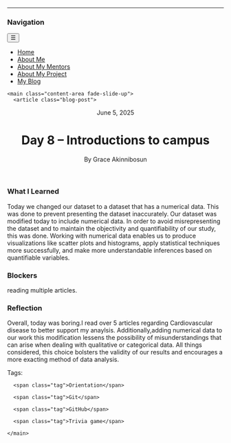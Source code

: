---
<!DOCTYPE html>
<html lang="en-US">
<head>
  <meta charset="UTF-8">
  <meta http-equiv="X-UA-Compatible" content="IE=edge">
  <meta name="viewport" content="width=device-width, initial-scale=1">
  <!-- Begin Jekyll SEO tag v2.8.0 -->
<title>Day 8 – Introductions to campus | CEAMLS SAIRI Website Summer 2025</title>
<meta name="generator" content="Jekyll v4.4.1" />
<meta property="og:title" content="Day 8 – Introductions to campus" />
<meta name="author" content="Grace Akinnibosun" />
<meta property="og:locale" content="en_US" />
<meta name="description" content="Hi! My name is Ta’quavion Johnson and this is my CEAMLS SAIRI Website for Summer 2025." />
<meta property="og:description" content="Hi! My name is Ta’quavion Johnson and this is my CEAMLS SAIRI Website for Summer 2025." />
<link rel="canonical" href="http://localhost:4000/day8.html" />
<meta property="og:url" content="http://localhost:4000/day8.html" />
<meta property="og:site_name" content="CEAMLS SAIRI Website Summer 2025" />
<meta property="og:type" content="article" />
<meta property="article:published_time" content="2025-06-05T00:00:00-04:00" />
<meta name="twitter:card" content="summary" />
<meta property="twitter:title" content="Day 8 – Introductions to campus" />
<script type="application/ld+json">
{"@context":"https://schema.org","@type":"BlogPosting","author":{"@type":"Person","name":"Grace Akinnibosun"},"dateModified":"2025-06-05T00:00:00-04:00","datePublished":"2025-06-05T00:00:00-04:00","description":"Hi! My name is Ta’quavion Johnson and this is my CEAMLS SAIRI Website for Summer 2025.","headline":"Day 8 – Introductions to campus","mainEntityOfPage":{"@type":"WebPage","@id":"http://localhost:4000/day8.html"},"publisher":{"@type":"Organization","logo":{"@type":"ImageObject","url":"http://localhost:4000/assests/images/logo.png"},"name":"Grace Akinnibosun"},"url":"http://localhost:4000/day8.html"}</script>
<!-- End Jekyll SEO tag -->


  <link
  href="https://fonts.googleapis.com/css2?family=Inter:wght@400;700&display=swap"
  rel="stylesheet"
  integrity="sha384-KyZXEAg3QhqLMpG8r+Knujsl5+5hb7ieDXYWYfJ96Tz7qqxsl4vUdozPz/KH3l9y"
  crossorigin="anonymous">
  <link rel="stylesheet" href="/assets/css/style.css">
  <!-- start custom head snippets, customize with your own _includes/head-custom.html file -->

<!-- Setup Google Analytics -->



<!-- You can set your favicon here -->
<link rel="shortcut icon" type="image/x-icon" href="/assets/images/favicon.png" />

<!-- end custom head snippets -->

</head>
<body>
  <div class="site-container">
    <aside class="sidebar fade-slide-up" id="sidebar">
      <div class="sidebar-header">
        <h3>Navigation</h3>
        <button id="menu-toggle" class="hamburger" aria-label="Toggle navigation">☰</button>
      </div>
      <nav class="sidebar-links" id="sidebar-links">
        <ul>
          <li><a href="/">Home</a></li>
          <li><a href="/about-me.html">About Me</a></li>
          <li><a href="/about-my-mentor.html">About My Mentors</a></li>
          <li><a href="/about-my-project.html">About My Project</a></li>
          <li><a href="/my-blog.html">My Blog</a></li>
        </ul>
      </nav>
    </aside>
    
    

    <main class="content-area fade-slide-up">
      <article class="blog-post">
  <header class="post-header">
    <p class="post-date">June 5, 2025</p>
    <h1 class="post-title">Day 8 – Introductions to campus</h1>
    <p class="post-author">By Grace Akinnibosun</p>
  </header>

  <section class="post-content">
    

  </section>

  
  <section class="post-section">
    <h3>What I Learned</h3>
    <p>Today we changed our dataset to a dataset that has a numerical data. This was done to prevent presenting the dataset inaccurately. Our dataset was modified today to include numerical data.  In order to avoid misrepresenting the dataset and to maintain the objectivity and quantifiability of our study, this was done.  Working with numerical data enables us to produce visualizations like scatter plots and histograms, apply statistical techniques more successfully, and make more understandable inferences based on quantifiable variables.  
  </section>
  

  
  <section class="post-section">
    <h3>Blockers</h3>
    <p>reading multiple articles.</p>

  </section>
  

  
  <section class="post-section">
    <h3>Reflection</h3>
    <p>Overall, today was boring.I read over 5 articles regarding Cardiovascular disease to better support my anaylsis. Additionally,adding numerical data to our work this modification lessens the possibility of misunderstandings that can arise when dealing with qualitative or categorical data.  All things considered, this choice bolsters the validity of our results and encourages a more exacting method of data analysis.

  </section>
  

  
  <footer class="post-tags">
    <span>Tags:</span>
    
      <span class="tag">Orientation</span>
    
      <span class="tag">Git</span>
    
      <span class="tag">GitHub</span>
    
      <span class="tag">Trivia game</span>
    
  </footer>
  
</article>

    </main>
  </div>

  <footer class="footer">
    
  </footer>

  <script>
    const observer = new IntersectionObserver(entries => {
      entries.forEach(entry => {
        if (entry.isIntersecting) {
          entry.target.classList.add('visible');
          observer.unobserve(entry.target);
        }
      });
    });

    document.querySelectorAll('.fade-slide-up').forEach(el => observer.observe(el));
  </script>

<script>
  document.addEventListener("DOMContentLoaded", function () {
    const toggleBtn = document.getElementById("menu-toggle");
    const navList = document.getElementById("sidebar-links");

    toggleBtn.addEventListener("click", function () {
      navList.classList.toggle("visible");
    });
  });
</script>

</body>
</html>
